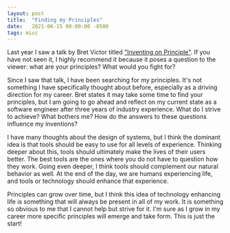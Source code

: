 ```yaml
---
layout: post
title:  "Finding my Principles"
date:   2021-06-15 00:00:00 -0500
tags: misc
---
```

Last year I saw a talk by Bret Victor titled ["Inventing on
Principle"](https://vimeo.com/36579366). If you have not seen it,
I highly recommend it because it poses a question to the viewer: what
are your principles? What would you fight for?

Since I saw that talk, I have been searching for my principles.  It's not
something I have specifically thought about before, especially as a
driving direction for my career. Bret states it may take some time
to find your principles, but I am going to go ahead and reflect on
my current state as a software engineer after three years of industry
experience. What do I strive to achieve? What bothers me? How do the
answers to these questions influence my inventions?

I have many thoughts about the design of systems, but I think the
dominant idea is that tools should be easy to use for all levels of
experience. Thinking deeper about this, tools should ultimately make
the lives of their users better. The best tools are the ones where you
do not have to question how they work. Going even deeper, I think tools
should complement our natural behavior as well. At the end of the day,
we are humans experiencing life, and tools or technology should enhance
that experience.

Principles can grow over time, but I think this idea of technology
enhancing life is something that will always be present in all of my work.
It is something so obvious to me that I cannot help but strive for it.
I'm sure as I grow in my career more specific principles will emerge
and take form. This is just the start!
